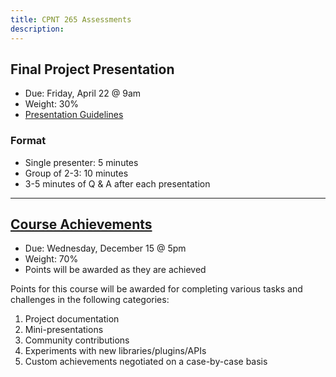 ```yaml
---
title: CPNT 265 Assessments
description:
---
```


## Final Project Presentation
- Due: Friday, April 22 @ 9am
- Weight: 30%
- [Presentation Guidelines](/cpnt-265/assignments/presentation-guidelines/)

### Format
- Single presenter: 5 minutes
- Group of 2-3: 10 minutes
- 3-5 minutes of Q & A after each presentation

---

## [Course Achievements](/cpnt-265/assignments/achievements/)
- Due: Wednesday, December 15 @ 5pm
- Weight: 70%
- Points will be awarded as they are achieved

Points for this course will be awarded for completing various tasks and challenges in the following categories:
1. Project documentation
2. Mini-presentations
3. Community contributions
4. Experiments with new libraries/plugins/APIs
5. Custom achievements negotiated on a case-by-case basis
